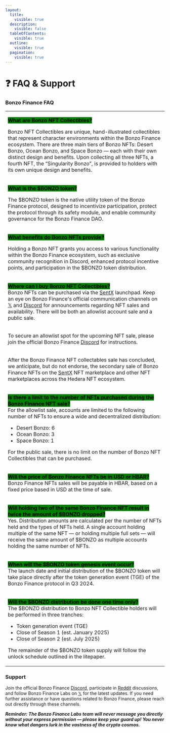 ```yaml
---
layout:
  title:
    visible: true
  description:
    visible: false
  tableOfContents:
    visible: true
  outline:
    visible: true
  pagination:
    visible: true
---
```


# ❓ FAQ & Support

### Bonzo Finance FAQ

|                                                                                                                                                                                                                                                                                                                                                                                                                                                                                                                                                                                                                                                                                                                                                                                                                                                                                                                                                            |
| ---------------------------------------------------------------------------------------------------------------------------------------------------------------------------------------------------------------------------------------------------------------------------------------------------------------------------------------------------------------------------------------------------------------------------------------------------------------------------------------------------------------------------------------------------------------------------------------------------------------------------------------------------------------------------------------------------------------------------------------------------------------------------------------------------------------------------------------------------------------------------------------------------------------------------------------------------------- |
| <p><mark style="background-color:green;"><strong>What are Bonzo NFT Collectibles?</strong></mark></p><p>Bonzo NFT Collectibles are unique, hand-illustrated collectibles that represent character environments within the Bonzo Finance ecosystem. There are three main tiers of Bonzo NFTs: Desert Bonzo, Ocean Bonzo, and Space Bonzo — each with their own distinct design and benefits. Upon collecting all three NFTs, a fourth NFT,  the “Singularity Bonzo”, is provided to holders with its own unique design and benefits.</p>                                                                                                                                                                                                                                                                                                                                                                                                                    |
| <p><mark style="background-color:green;"><strong>What is the $BONZO token?</strong></mark></p><p>The $BONZO token is the native utility token of the Bonzo Finance protocol, designed to incentivize participation, protect the protocol through its safety module, and enable community governance for the Bonzo Finance DAO.</p>                                                                                                                                                                                                                                                                                                                                                                                                                                                                                                                                                                                                                         |
| <p><mark style="background-color:green;"><strong>What benefits do Bonzo NFTs provide?</strong></mark></p><p>Holding a Bonzo NFT grants you access to various functionality within the Bonzo Finance ecosystem, such as exclusive community recognition in Discord, enhanced protocol incentive points, and participation in the $BONZO token distribution.</p>                                                                                                                                                                                                                                                                                                                                                                                                                                                                                                                                                                                             |
| <p><mark style="background-color:green;"><strong>Where can I buy Bonzo NFT Collectibles?</strong></mark><br>Bonzo NFTs can be purchased via the <a href="https://sentx.io/">SentX</a> launchpad. Keep an eye on Bonzo Finance's official communication channels on <a href="http://x.com/bonzo_finance">𝕏</a> and <a href="http://bonzo.finance/discord">Discord</a> for announcements regarding NFT sales and availability. There will be both an allowlist account sale and a public sale.</p><p><br>To secure an allowlist spot for the upcoming NFT sale, please join the official Bonzo Finance <a href="http://bonzo.finance/discord">Discord</a> for instructions.</p><p><br>After the Bonzo Finance NFT collectables sale has concluded, we anticipate, but do not endorse, the secondary sale of Bonzo Finance NFTs on the <a href="https://sentx.io/">SentX</a> NFT marketplace and other NFT marketplaces across the Hedera NFT ecosystem.</p> |
| <p><mark style="background-color:green;"><strong>Is there a limit to the number of NFTs purchased during the Bonzo Finance NFT sale?</strong></mark><br>For the allowlist sale, accounts are limited to the following number of NFTs to ensure a wide and decentralized distribution:</p><ul><li>Desert Bonzo: 6</li><li>Ocean Bonzo: 3</li><li>Space Bonzo: 1</li></ul><p>For the public sale, there is no limit on the number of Bonzo NFT Collectibles that can be purchased.</p>                                                                                                                                                                                                                                                                                                                                                                                                                                                                       |
| <p><mark style="background-color:green;"><strong>Will the price of Bonzo Finance NFTs be in USD or HBAR?</strong></mark><br>Bonzo Finance NFTs sales will be payable in HBAR, based on a fixed price based in USD at the time of sale.</p>                                                                                                                                                                                                                                                                                                                                                                                                                                                                                                                                                                                                                                                                                                                 |
| <p><mark style="background-color:green;"><strong>Will holding two of the same Bonzo Finance NFT result in twice the amount of $BONZO dropped?</strong></mark><br>Yes. Distribution amounts are calculated per the number of NFTs held and the types of NFTs held. A single account holding multiple of the same NFT — or holding multiple full sets — will receive the same amount of $BONZO as multiple accounts holding the same number of NFTs.</p>                                                                                                                                                                                                                                                                                                                                                                                                                                                                                                     |
| <p><mark style="background-color:green;"><strong>When will the $BONZO token genesis event occur?</strong></mark><br>The launch date and initial distribution of the $BONZO token will take place directly after the token generation event (TGE) of the Bonzo Finance protocol in Q3 2024.</p>                                                                                                                                                                                                                                                                                                                                                                                                                                                                                                                                                                                                                                                             |
| <p><mark style="background-color:green;"><strong>Will the $BONZO distribution be done one time only?</strong></mark><br>The $BONZO distribution to Bonzo NFT Collectible holders will be performed in three tranches: </p><ul><li>Token generation event (TGE)</li><li>Close of Season 1 (est. January 2025)</li><li>Close of Season 2 (est. July 2025)</li></ul><p>The remainder of the $BONZO token supply will follow the unlock schedule outlined in the litepaper.</p>                                                                                                                                                                                                                                                                                                                                                                                                                                                                                |

### Support

Join the official Bonzo Finance [Discord](https://www.bonzo.finance/discord), participate in [Reddit](https://www.reddit.com/r/bonzofinance/) discussions, and follow Bonzo Finance Labs on [𝕏](http://x.com/bonzo\_finance) for the latest updates. If you need further assistance or have questions related to Bonzo Finance, please reach out directly through these channels.

_**Reminder: The Bonzo Finance Labs team will never message you directly without your express permission — please keep your guard up! You never know what dangers lurk in the vastness of the crypto cosmos.**_
